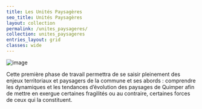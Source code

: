 ```yaml
---
title: Les Unités Paysagères
seo_title: Unités Paysagères
layout: collection
permalink: /unites_paysageres/
collection: unites_paysageres
entries_layout: grid
classes: wide
---
```

![image](assets/images/ppq_logo.jpg)

Cette première phase de travail permettra de se saisir pleinement des enjeux territoriaux et paysagers de la commune et ses abords : comprendre les dynamiques et les tendances d’évolution des paysages de Quimper afin de mettre en exergue certaines fragilités ou au contraire, certaines forces de ceux qui la constituent. 